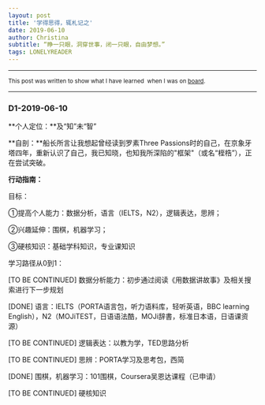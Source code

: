 ```yaml
---
layout: post
title: '学得思得，辄札记之'
date: 2019-06-10
author: Christina
subtitle: “睁一只眼，洞穿世事，闭一只眼，自由梦想。”
tags: LONELYREADER
---
```


---

 <small>This post was written to show what I have learned  when I was on [board](https://www.lonelyreader.com).</small>

---

### D1-2019-06-10

**个人定位：**及“知”未“智”

**自剖：**船长所言让我想起曾经读到罗素Three Passions时的自己，在京象牙塔四年，重新认识了自己，我已知晓，也知我所深陷的"框架"（或名“桎梏”），正在尝试突破。

**行动指南：**

目标：

①提高个人能力：数据分析，语言（IELTS，N2），逻辑表达，思辨；

②兴趣延伸：围棋，机器学习；

③硬核知识：基础学科知识，专业课知识



学习路径从0到1：

[TO BE CONTINUED] 数据分析能力：初步通过阅读《用数据讲故事》及相关搜索进行下一步规划

[DONE] 语言：IELTS（PORTA语言包，听力语料库，轻听英语，BBC learning English），N2（MOJiTEST，日语语法酷，MOJi辞書，标准日本语，日语课资源）

[TO BE CONTINUED] 逻辑表达：以教为学，TED思路分析

[TO BE CONTINUED] 思辨：PORTA学习及思考包，西简

[DONE] 围棋，机器学习：101围棋，Coursera吴恩达课程（已申请）

[TO BE CONTINUED] 硬核知识



